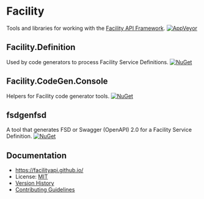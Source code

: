 # Facility

Tools and libraries for working with the [Facility API Framework](https://facilityapi.github.io/).
[![AppVeyor](https://img.shields.io/appveyor/ci/ejball/facility.svg)](https://ci.appveyor.com/project/ejball/facility)

## Facility.Definition

Used by code generators to process Facility Service Definitions.
[![NuGet](https://img.shields.io/nuget/v/Facility.Definition.svg)](https://www.nuget.org/packages/Facility.Definition)

## Facility.CodeGen.Console

Helpers for Facility code generator tools.
[![NuGet](https://img.shields.io/nuget/v/Facility.CodeGen.Console.svg)](https://www.nuget.org/packages/Facility.CodeGen.Console)

## fsdgenfsd

A tool that generates FSD or Swagger (OpenAPI) 2.0 for a Facility Service Definition.
[![NuGet](https://img.shields.io/nuget/v/fsdgenfsd.svg)](https://www.nuget.org/packages/fsdgenfsd)

## Documentation

* https://facilityapi.github.io/
* License: [MIT](LICENSE)
* [Version History](VersionHistory.md)
* [Contributing Guidelines](CONTRIBUTING.md)
